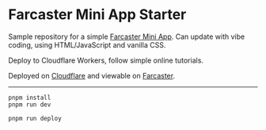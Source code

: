 # Farcaster Mini App Starter

Sample repository for a simple [Farcaster Mini App](http://miniapps.farcaster.xyz). Can update with vibe coding, using HTML/JavaScript and vanilla CSS.

Deploy to Cloudflare Workers, follow simple online tutorials.

Deployed on [Cloudflare](https://pinned-cast-mini-app.artlu.workers.dev) and viewable on [Farcaster](https://warpcast.com/artlu/0x8a4b2e0a).

---

```
pnpm install
pnpm run dev
```

```
pnpm run deploy
```
